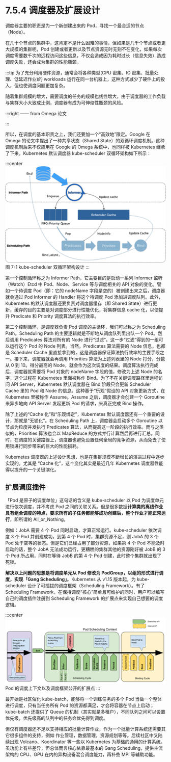 # 7.5.4 调度器及扩展设计

调度器主要的职责是为一个新创建出来的 Pod，寻找一个最合适的节点（Node）。

在几十个节点的集群中，这肯定不是什么困难的事情，但如果是几千个节点或者更大规模的集群呢，Pod 创建或者更新以及节点资源无时无刻不在变化，如果每次调度需要数千次的远程访问这些信息，不仅会造成因为耗时过长（信息失效）造成调度失败，还会成为集群的性能瓶颈。

:::tip <a/>
为了充分利用硬件资源，通常会将各种类型(CPU 密集、IO 密集、批量处理、低延迟作业)的 workloads 运行在同一台机器上，这种方式减少了硬件上的投入，但也使调度问题更加复杂。

随着集群规模的增大，需要调度的任务的规模也线性增大，由于调度器的工作负载与集群大小大致成比例，调度器有成为可伸缩性瓶颈的风险。

:::right
—— from Omega 论文

:::

所以，在调度的基本职责之上，我们还要加一个“高效地”限定。Google 在 Omega 的论文中提出了一种共享状态（Shared State）的双循环调度机制。这种调度机制后来不仅应用在 Google 的 Omega 系统中，也同样被 Kubernetes 继承了下来。Kubernetes 默认调度器 kube-scheduler 双循环架构如下所示：

:::center
  ![](../assets/kube-scheduler.png)<br/>
  图 7-1 kube-scheduler 双循环架构设计
:::

第一个控制循环称之为 Informer Path，它主要目的是启动一系列 Informer 监听（Watch）Etcd 中 Pod、Node、Service 等与调度相关的 API 对象的变化。譬如一个待调度 Pod（即：它的 nodeName 字段是空的）被创建出来之后，调度器就会通过 Pod Informer 的 Handler 将这个待调度 Pod 添加进调度队列。此外，Kubernetes 的默认调度器还要负责对调度器缓存（即 Shared State）进行更新，缓存的目的主要是对调度部分进行性能优化，将集群信息 cache 化，以便提升 Predicate 和 Priority 调度算法的执行效率。

第二个控制循环，是调度器负责 Pod 调度的主循环，我们可以称之为 Scheduling Path。Scheduling Path 的主要逻辑就是不断地从调度队列里出队一个 Pod。然后调用 Predicates 算法对所有的 Node 进行“过滤”。这一步“过滤”得到的一组可以运行这个 Pod 的 Node 列表。当然，Predicates 算法需要的 Node 信息，也都是 Scheduler Cache 里直接拿到的，这是调度器保证算法执行效率的主要手段之一。接下来，调度器就会再调用 Priorities 算法为上述列表里的 Node 打分，分数从 0 到 10。得分最高的 Node，就会作为这次调度的结果。调度算法执行完成后，调度器就需要将 Pod 对象的 nodeName 字段的值，修改为上述 Node 的名字，这个过程在 Kubernetes 里面被称作 Bind。为了不在关键调度路径里远程访问 API Server，Kubernetes 默认调度器在 Bind 阶段只会更新 Scheduler Cache 里的 Pod 和 Node 的信息。这种基于“乐观”假设的 API 对象更新方式，在 Kubernetes 里被称作 Assume。Assume 之后，调度器才会创建一个 Goroutine 来异步地向 API Server 发起更新 Pod 的请求，来真正完成 Bind 操作。

除了上述的“Cache 化”和“乐观绑定”，Kubernetes 默认调度器还有一个重要的设计，那就是“无锁化”。在 Scheduling Path 上，调度器会启动多个 Goroutine 以节点为粒度并发执行 Predicates 算法，从而提高这一阶段的执行效率。而与之类似的，Priorities 算法也会以 MapReduce 的方式并行计算然后再进行汇总。同时，在调度的关键路径上，调度器也避免设置任何全局的竞争资源，从而免去了使用锁进行同步带来的巨大的性能损耗。

Kubernetes 调度器的上述设计思想，也是在集群规模不断增长的演进过程中逐步实现的。尤其是 “Cache 化”，这个变化其实是最近几年 Kubernetes 调度器性能得以提升的一个关键演化。

## 扩展调度插件

「Pod 是原子的调度单位」这句话的含义是 kube-scheduler 以 Pod 为调度单元进行依次调度，并不考虑 Pod 之间的关联关系。但是很多数据**计算类的离线作业具有组合调度的特点，要求所有的子任务都能够成功创建后，整个作业才能正常运行**，即所谓的 All_or_Nothing。

例如：JobA 需要 4 个 Pod 同时启动，才算正常运行。kube-scheduler 依次调度 3 个 Pod 并创建成功，到第 4 个 Pod 时，集群资源不足，则 JobA 的 3 个 Pod 处于空等的状态。但是它们已经占用了部分资源，如果第 4 个 Pod 不能及时启动的话，整个 JobA 无法成功运行，更糟糕的集群其他的资源刚好被 JobB 的 3 个 Pod 所占用，同时在等待 JobB 的第 4 个 Pod 创建，此时整个集群就出现了死锁。

**解决以上问题的思想是将调度单元从 Pod 修改为 PodGroup，以组的形式进行调度，实现「Gang Scheduling」**。Kubernetes 从 v1.15 版本起，为 kube-scheduler 设计了可插拔的调度框架（Scheduling Framework）。有了 Scheduling Framework，在保持调度“核心”简单且可维护的同时，用户可以编写自己的调度插件注册到 Scheduling Framework 的扩展点来实现自己想要的调度逻辑。

:::center
  ![](../assets/scheduling-framework-extensions.png)<br/>
   Pod 的调度上下文以及调度框架公开的扩展点
:::

最开始是社区催化 kube-batch，能够将一个训练任务的多个 Pod 当做一个整体进行调度，只有当任务所有 Pod 的资源都满足，才会将容器在节点上启动；kube-batch 还提供了 Queue 的机制（其实就是多租户），不同队列之间可以设置优先级，优先级高的队列中的任务会优先得到调度。

但仅有调度器还不足以支持相应的批量计算作业，作为一个批量计算系统还需要其它很多组件的支持，例如 作业管理，数据管理，资源规划等等。后续社区中又陆续出现 Volcano、Koordinator 等一些以 Kubernetes 为基础的通用的计算系统。
虽功能上有些差异，但总体而言核心依靠最基本的 Gang Scheduling，提供主流架构的 CPU、GPU 在内的异构设备混合调度能力，再补些 MPI 等辅助功能。